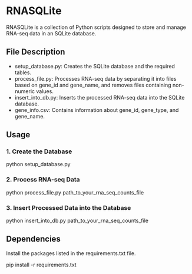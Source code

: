 # RNASQLite

RNASQLite is a collection of Python scripts designed to store and manage RNA-seq data in an SQLite database.

## File Description

- setup_database.py: Creates the SQLite database and the required tables.
- process_file.py: Processes RNA-seq data by separating it into files based on gene_id and gene_name, and removes files containing non-numeric values.
- insert_into_db.py: Inserts the processed RNA-seq data into the SQLite database.
- gene_info.csv: Contains information about gene_id, gene_type, and gene_name.

## Usage

### 1. Create the Database

python setup_database.py

### 2. Process RNA-seq Data

python process_file.py path_to_your_rna_seq_counts_file


### 3. Insert Processed Data into the Database

python insert_into_db.py path_to_your_rna_seq_counts_file


## Dependencies

Install the packages listed in the requirements.txt file.

pip install -r requirements.txt
